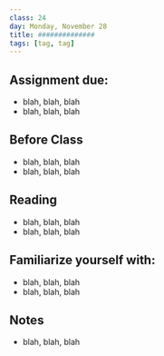 ```yaml
---
class: 24
day: Monday, November 28
title: ##############
tags: [tag, tag]
---
```


## Assignment due: 
- blah, blah, blah 
- blah, blah, blah 

## Before Class 
- blah, blah, blah 
- blah, blah, blah 

## Reading 
- blah, blah, blah 
- blah, blah, blah 

## Familiarize yourself with: 
- blah, blah, blah 
- blah, blah, blah 

## Notes 
- blah, blah, blah